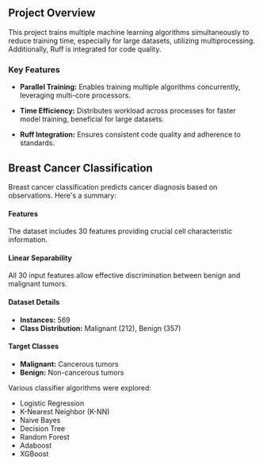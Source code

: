 ## Project Overview

This project trains multiple machine learning algorithms simultaneously to reduce training time, especially for large datasets, utilizing multiprocessing. Additionally, Ruff is integrated for code quality.

### Key Features

- **Parallel Training:** Enables training multiple algorithms concurrently, leveraging multi-core processors.
  
- **Time Efficiency:** Distributes workload across processes for faster model training, beneficial for large datasets.
  
- **Ruff Integration:** Ensures consistent code quality and adherence to standards.

## Breast Cancer Classification

Breast cancer classification predicts cancer diagnosis based on observations. Here's a summary:

#### Features

The dataset includes 30 features providing crucial cell characteristic information.

#### Linear Separability

All 30 input features allow effective discrimination between benign and malignant tumors.

#### Dataset Details

- **Instances:** 569
- **Class Distribution:** Malignant (212), Benign (357)

#### Target Classes

- **Malignant:** Cancerous tumors
- **Benign:** Non-cancerous tumors

Various classifier algorithms were explored:

- Logistic Regression
- K-Nearest Neighbor (K-NN)
- Naive Bayes
- Decision Tree
- Random Forest
- Adaboost
- XGBoost
